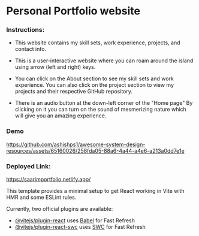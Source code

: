 # Personal Portfolio website

### Instructions:
- This website contains my skill sets, work experience, projects, and contact info.

- This is a user-interactive website where you can roam around the island using arrow (left and right) keys.

- You can click on the About section to see my skill sets and work experience.
You can also click on the project section to view my projects and their respective GitHub repository.

- There is an audio button at the down-left corner of the "Home page" By clicking on it you can turn on the sound of mesmerizing nature which will give you an amazing experience.

### Demo
https://github.com/ashishps1/awesome-system-design-resources/assets/65160026/258fda05-88a6-4a44-a4e6-a213a0dd7e1e

### Deployed Link:
https://saarimportfolio.netlify.app/


This template provides a minimal setup to get React working in Vite with HMR and some ESLint rules.

Currently, two official plugins are available:

- [@vitejs/plugin-react](https://github.com/vitejs/vite-plugin-react/blob/main/packages/plugin-react/README.md) uses [Babel](https://babeljs.io/) for Fast Refresh
- [@vitejs/plugin-react-swc](https://github.com/vitejs/vite-plugin-react-swc) uses [SWC](https://swc.rs/) for Fast Refresh
